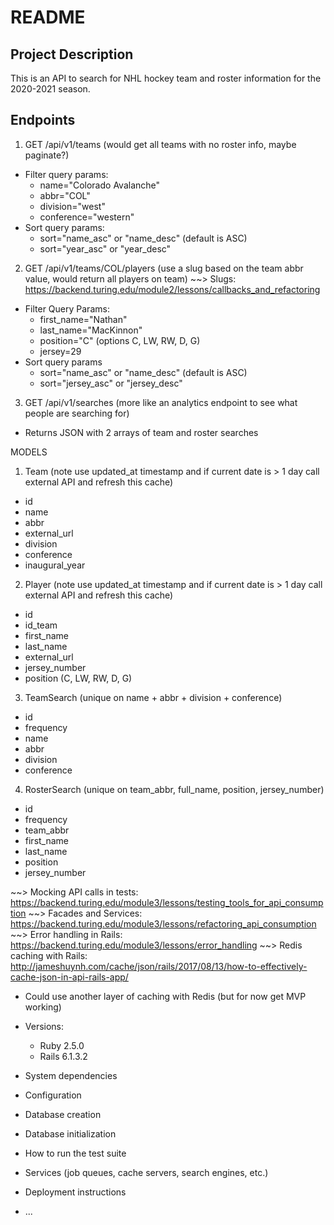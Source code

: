 # README

## Project Description
This is an API to search for NHL hockey team and roster information for the 2020-2021 season. 

## Endpoints

1. GET /api/v1/teams (would get all teams with no roster info, maybe paginate?)
  - Filter query params:
    * name="Colorado Avalanche"
    * abbr="COL"
    * division="west"
    * conference="western"
  - Sort query params:
    * sort="name_asc" or "name_desc" (default is ASC)
    * sort="year_asc" or "year_desc"

2. GET /api/v1/teams/COL/players (use a slug based on the team abbr value, would return all players on team)
      ~~> Slugs: https://backend.turing.edu/module2/lessons/callbacks_and_refactoring

  - Filter Query Params:
    * first_name="Nathan"
    * last_name="MacKinnon"
    * position="C" (options C, LW, RW, D, G)
    * jersey=29
  - Sort query params
    * sort="name_asc" or "name_desc" (default is ASC)
    * sort="jersey_asc" or "jersey_desc"

3. GET /api/v1/searches (more like an analytics endpoint to see what people are searching for)
  - Returns JSON with 2 arrays of team and roster searches

MODELS

1. Team (note use updated_at timestamp and if current date is > 1 day call external API and refresh this cache)
  - id
  - name
  - abbr
  - external_url
  - division
  - conference
  - inaugural_year

2. Player (note use updated_at timestamp and if current date is > 1 day call external API and refresh this cache)
  - id
  - id_team
  - first_name
  - last_name
  - external_url
  - jersey_number
  - position (C, LW, RW, D, G)

3. TeamSearch (unique on name + abbr + division + conference)
  - id
  - frequency
  - name
  - abbr
  - division
  - conference

4. RosterSearch (unique on team_abbr, full_name, position, jersey_number)
  - id
  - frequency
  - team_abbr
  - first_name
  - last_name
  - position
  - jersey_number

~~> Mocking API calls in tests: https://backend.turing.edu/module3/lessons/testing_tools_for_api_consumption
~~> Facades and Services: https://backend.turing.edu/module3/lessons/refactoring_api_consumption
~~> Error handling in Rails: https://backend.turing.edu/module3/lessons/error_handling
~~> Redis caching with Rails: http://jameshuynh.com/cache/json/rails/2017/08/13/how-to-effectively-cache-json-in-api-rails-app/
  - Could use another layer of caching with Redis (but for now get MVP working)


* Versions:
  * Ruby 2.5.0
  * Rails 6.1.3.2

* System dependencies

* Configuration

* Database creation

* Database initialization

* How to run the test suite

* Services (job queues, cache servers, search engines, etc.)

* Deployment instructions

* ...

